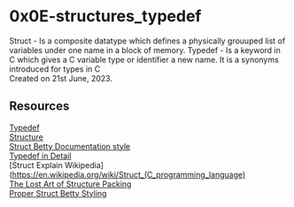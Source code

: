 # 0x0E-structures_typedef
Struct - Is a composite datatype which defines a physically grouuped list of variables under one name in a block of memory.
Typedef - Is a keyword in C which gives a C variable type or identifier a new name. It is a synonyms introduced for types in C<br> Created on 21st June, 2023.

## Resources
[Typedef](https://s3.amazonaws.com/alx-intranet.hbtn.io/uploads/misc/2021/1/c8ff3e6f7202be7fa489a584e41d005504a07c23.pdf?X-Amz-Algorithm=AWS4-HMAC-SHA256&X-Amz-Credential=AKIARDDGGGOUSBVO6H7D%2F20230621%2Fus-east-1%2Fs3%2Faws4_request&X-Amz-Date=20230621T023106Z&X-Amz-Expires=86400&X-Amz-SignedHeaders=host&X-Amz-Signature=7b2119c30a3b4af889fa9c13cc24df52ef57ec54412932a690a50ca2f75fd0bf)<br>
[Structure](https://s3.amazonaws.com/alx-intranet.hbtn.io/uploads/misc/2021/1/6eb80c79c99f6125450a0dc11b300d46238d1a5a.pdf?X-Amz-Algorithm=AWS4-HMAC-SHA256&X-Amz-Credential=AKIARDDGGGOUSBVO6H7D%2F20230621%2Fus-east-1%2Fs3%2Faws4_request&X-Amz-Date=20230621T023351Z&X-Amz-Expires=86400&X-Amz-SignedHeaders=host&X-Amz-Signature=4d080bf2eb6eb9fe526f218fa2fbf2cc416448b40723460a4e204da86c248b5b)<br>
[Struct Betty Documentation style](https://github.com/alx-tools/Betty/wiki/Documentation:-Data-structures)<br>
[Typedef in Detail](https://publications.gbdirect.co.uk//c_book/chapter8/typedef.html)<br>
[Struct Explain Wikipedia](https://en.wikipedia.org/wiki/Struct_(C_programming_language)<br>
[The Lost Art of Structure Packing](http://www.catb.org/esr/structure-packing/)<br>
[Proper Struct Betty Styling](https://github.com/alx-tools/Betty/wiki/Documentation:-Data-structures)
